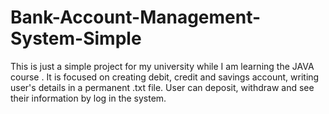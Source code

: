 # Bank-Account-Management-System-Simple
This is just a simple project for my university while I am learning the JAVA course . It is focused on creating debit, credit and savings account, writing user's details in a permanent .txt file. User can deposit, withdraw and see their information by log in the system.
